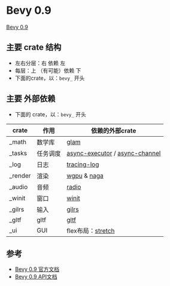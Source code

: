 # Bevy 0.9 

[Bevy 0.9](https://bevyengine.org/news/bevy-0-9/)

## 主要 crate 结构

+ 左右分层：右 依赖 左
+ 每层：上 （有可能）依赖 下
+ 下面的crate，以：`bevy_` 开头

## 主要 外部依赖

+ 下面的 crate，以：`bevy_` 开头

|crate|作用|依赖的外部crate|
|--|--|--|
|_math|数学库|[glam](https://crates.io/crates/glam)|
|_tasks|任务调度|[async-executor](https://crates.io/crates/async-executor) / [async-channel](https://crates.io/crates/async-channel)|
|_log|日志|[tracing-log](https://crates.io/crates/tracing-log)|
|_render|渲染|[wgpu](https://crates.io/crates/wgpu) & [naga](https://crates.io/crates/naga)|
|_audio|音频|[radio](https://crates.io/crates/radio)|
|_winit|窗口|[winit](https://crates.io/crates/winit)|
|_gilrs|输入|[gilrs](https://crates.io/crates/gilrs)|
|_gltf|gltf|[gltf](https://crates.io/crates/gltf)|
|_ui|GUI|flex布局：[stretch](https://crates.io/crates/stretch)|

## 参考

+ [Bevy 0.9 官方文档](https://bevyengine.org/news/bevy-0-9/)
+ [Bevy 0.9 API文档](https://docs.rs/bevy/0.9.0/bevy/)